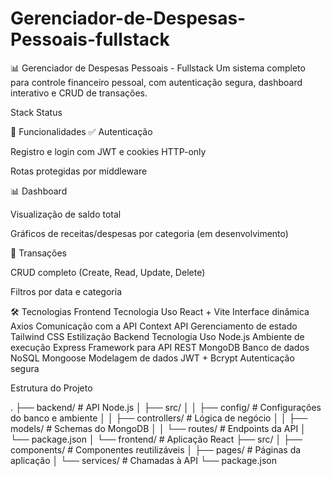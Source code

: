 # Gerenciador-de-Despesas-Pessoais-fullstack

📊 Gerenciador de Despesas Pessoais - Fullstack
Um sistema completo para controle financeiro pessoal, com autenticação segura, dashboard interativo e CRUD de transações.

Stack
Status

🚀 Funcionalidades
✅ Autenticação

Registro e login com JWT e cookies HTTP-only

Rotas protegidas por middleware

📊 Dashboard

Visualização de saldo total

Gráficos de receitas/despesas por categoria (em desenvolvimento)

💸 Transações

CRUD completo (Create, Read, Update, Delete)

Filtros por data e categoria

🛠️ Tecnologias
Frontend
Tecnologia	Uso
React + Vite	Interface dinâmica
Axios	Comunicação com a API
Context API	Gerenciamento de estado
Tailwind CSS	Estilização
Backend
Tecnologia	Uso
Node.js	Ambiente de execução
Express	Framework para API REST
MongoDB	Banco de dados NoSQL
Mongoose	Modelagem de dados
JWT + Bcrypt	Autenticação segura

Estrutura do Projeto

.
├── backend/               # API Node.js
│   ├── src/
│   │   ├── config/        # Configurações do banco e ambiente
│   │   ├── controllers/   # Lógica de negócio
│   │   ├── models/        # Schemas do MongoDB
│   │   └── routes/        # Endpoints da API
│   └── package.json
│
└── frontend/              # Aplicação React
    ├── src/
    │   ├── components/    # Componentes reutilizáveis
    │   ├── pages/         # Páginas da aplicação
    │   └── services/      # Chamadas à API
    └── package.json

